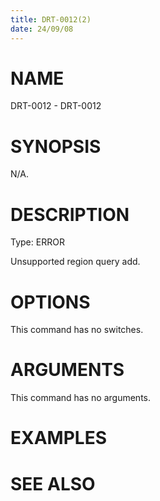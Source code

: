 ```yaml
---
title: DRT-0012(2)
date: 24/09/08
---
```


# NAME

DRT-0012 - DRT-0012

# SYNOPSIS

N/A.

# DESCRIPTION

Type: ERROR

Unsupported region query add.

# OPTIONS

This command has no switches.

# ARGUMENTS

This command has no arguments.

# EXAMPLES

# SEE ALSO
